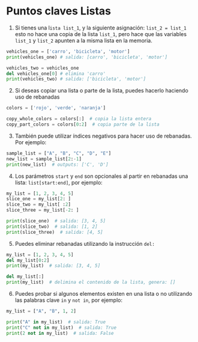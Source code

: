# Puntos claves Listas


1. Si tienes una l`ista list_1`, y la siguiente asignación: `list_2 = list_1` esto no hace una copia de la lista `list_1`, pero hace que las variables `list_1` y `list_2` apunten a la misma lista en la memoria.

```Python
vehicles_one = ['carro', 'bicicleta', 'motor']
print(vehicles_one) # salida: [carro', 'bicicleta', 'motor']

vehicles_two = vehicles_one
del vehicles_one[0] # elimina 'carro'
print(vehicles_two) # salida: ['bicicleta', 'motor']
```

2. Si deseas copiar una lista o parte de la lista, puedes hacerlo haciendo uso de rebanadas

```Python
colors = ['rojo', 'verde', 'naranja']

copy_whole_colors = colors[:]  # copia la lista entera
copy_part_colors = colors[0:2]  # copia parte de la lista
```

3. También puede utilizar índices negativos para hacer uso de rebanadas. Por ejemplo:

```Python
sample_list = ["A", "B", "C", "D", "E"]
new_list = sample_list[2:-1]
print(new_list)  # outputs: ['C', 'D']
```

4. Los parámetros `start` y `end` son opcionales al partir en rebanadas una lista: `list[start:end]`, por ejemplo:

```Python
my_list = [1, 2, 3, 4, 5]
slice_one = my_list[2: ]
slice_two = my_list[ :2]
slice_three = my_list[-2: ]

print(slice_one)  # salida: [3, 4, 5]
print(slice_two)  # salida: [1, 2]
print(slice_three)  # salida: [4, 5]
```

5. Puedes eliminar rebanadas utilizando la instrucción `del:`

```Python
my_list = [1, 2, 3, 4, 5]
del my_list[0:2]
print(my_list)  # salida: [3, 4, 5]

del my_list[:]
print(my_list)  # delimina el contenido de la lista, genera: []

```

6. Puedes probar si algunos elementos existen en una lista o no utilizando las palabras clave `in` y `not in`, por ejemplo:

```Python
my_list = ["A", "B", 1, 2]

print("A" in my_list)  # salida: True
print("C" not in my_list)  # salida: True
print(2 not in my_list)  # salida: False
```